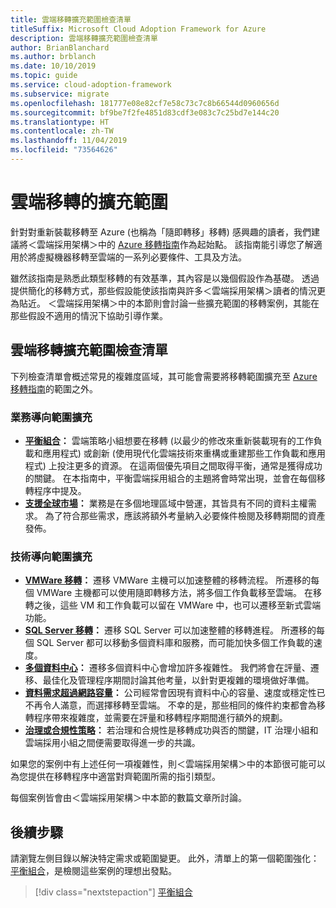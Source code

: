 ```yaml
---
title: 雲端移轉擴充範圍檢查清單
titleSuffix: Microsoft Cloud Adoption Framework for Azure
description: 雲端移轉擴充範圍檢查清單
author: BrianBlanchard
ms.author: brblanch
ms.date: 10/10/2019
ms.topic: guide
ms.service: cloud-adoption-framework
ms.subservice: migrate
ms.openlocfilehash: 181777e08e82cf7e58c73c7c8b66544d0960656d
ms.sourcegitcommit: bf9be7f2fe4851d83cdf3e083c7c25bd7e144c20
ms.translationtype: HT
ms.contentlocale: zh-TW
ms.lasthandoff: 11/04/2019
ms.locfileid: "73564626"
---
```

# <a name="expanded-scope-for-cloud-migration"></a>雲端移轉的擴充範圍

針對對重新裝載移轉至 Azure (也稱為「隨即轉移」移轉) 感興趣的讀者，我們建議將＜雲端採用架構＞中的 [Azure 移轉指南](../azure-migration-guide/index.md)作為起始點。 該指南能引導您了解適用於將虛擬機器移轉至雲端的一系列必要條件、工具及方法。

雖然該指南是熟悉此類型移轉的有效基準，其內容是以幾個假設作為基礎。 透過提供簡化的移轉方式，那些假設能使該指南與許多＜雲端採用架構＞讀者的情況更為貼近。 ＜雲端採用架構＞中的本節則會討論一些擴充範圍的移轉案例，其能在那些假設不適用的情況下協助引導作業。

## <a name="cloud-migration-expanded-scope-checklist"></a>雲端移轉擴充範圍檢查清單

下列檢查清單會概述常見的複雜度區域，其可能會需要將移轉範圍擴充至 [Azure 移轉指南](../azure-migration-guide/index.md)的範圍之外。

### <a name="business-driven-scope-expansion"></a>業務導向範圍擴充

- **[平衡組合](./balance-the-portfolio.md)：** 雲端策略小組想要在移轉 (以最少的修改來重新裝載現有的工作負載和應用程式) 或創新 (使用現代化雲端技術來重構或重建那些工作負載和應用程式) 上投注更多的資源。 在這兩個優先項目之間取得平衡，通常是獲得成功的關鍵。 在本指南中，平衡雲端採用組合的主題將會時常出現，並會在每個移轉程序中提及。
- **[支援全球市場](../../decision-guides/regions/index.md)：** 業務是在多個地理區域中營運，其皆具有不同的資料主權需求。 為了符合那些需求，應該將額外考量納入必要條件檢閱及移轉期間的資產發佈。

### <a name="technology-driven-scope-expansion"></a>技術導向範圍擴充

- **[VMWare 移轉](./vmware-host.md)：** 遷移 VMWare 主機可以加速整體的移轉流程。 所遷移的每個 VMWare 主機都可以使用隨即轉移方法，將多個工作負載移至雲端。 在移轉之後，這些 VM 和工作負載可以留在 VMWare 中，也可以遷移至新式雲端功能。
- **[SQL Server 移轉](./sql-migration.md)：** 遷移 SQL Server 可以加速整體的移轉進程。 所遷移的每個 SQL Server 都可以移動多個資料庫和服務，而可能加快多個工作負載的速度。
- **[多個資料中心](./multiple-datacenters.md)：** 遷移多個資料中心會增加許多複雜性。 我們將會在評量、遷移、最佳化及管理程序期間討論其他考量，以針對更複雜的環境做好準備。
- **[資料需求超過網路容量](./network-capacity-exceeded.md)：** 公司經常會因現有資料中心的容量、速度或穩定性已不再令人滿意，而選擇移轉至雲端。 不幸的是，那些相同的條件約束都會為移轉程序帶來複雜度，並需要在評量和移轉程序期間進行額外的規劃。
- **[治理或合規性策略](./governance-or-compliance.md)：** 若治理和合規性是移轉成功與否的關鍵，IT 治理小組和雲端採用小組之間便需要取得進一步的共識。

如果您的案例中有上述任何一項複雜性，則＜雲端採用架構＞中的本節很可能可以為您提供在移轉程序中適當對齊範圍所需的指引類型。

每個案例皆會由＜雲端採用架構＞中本節的數篇文章所討論。

## <a name="next-steps"></a>後續步驟

請瀏覽左側目錄以解決特定需求或範圍變更。 此外，清單上的第一個範圍強化：[平衡組合](./balance-the-portfolio.md)，是檢閱這些案例的理想出發點。

> [!div class="nextstepaction"]
> [平衡組合](./balance-the-portfolio.md)
